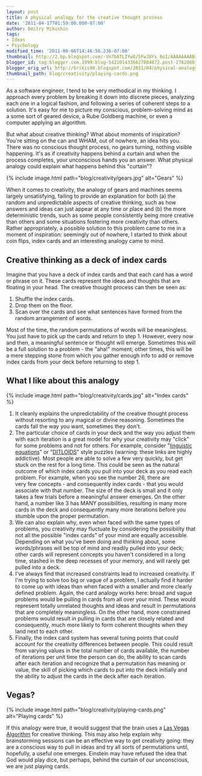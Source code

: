 ```yaml
---
layout: post
title: A physical analogy for the creative thought process
date: '2011-04-17T01:59:00.000-07:00'
author: Dmitry Mikushin
tags:
- Ideas
- Psychology
modified_time: '2011-08-06T14:46:56.236-07:00'
thumbnail: http://2.bp.blogspot.com/-Vn7bATLIYw8/SFwJ8Ys_8oI/AAAAAAAABxg/PHTpnYFX2aU/s72-c/IMG_1901.JPG
blogger_id: tag:blogger.com,1999:blog-5422014336627804072.post-2782080152440916221
blogger_orig_url: http://brikis98.blogspot.com/2011/04/physical-analogy-for-creative-thought.html
thumbnail_path: blog/creativity/playing-cards.png
---
```


As a software engineer, I tend to be very methodical in my thinking. I 
approach every problem by breaking it down into discrete pieces, analyzing 
each one in a logical fashion, and following a series of coherent steps to a 
solution. It's easy for me to picture my conscious, problem-solving mind as a 
some sort of geared device, a Rube Goldberg machine, or even a computer 
applying an algorithm. 

But what about creative thinking? What about moments of inspiration? You're 
sitting on the can and WHAM, out of nowhere, an idea hits you. There was no 
conscious thought process, no gears turning, nothing visible happening. It's 
as if creativity happens behind a curtain and when the process completes, your 
unconscious hands you an answer. What physical analogy could explain what 
happens behind this "curtain"? 

{% include image.html path="blog/creativity/gears.jpg" alt="Gears" %}

When it comes to creativity, the analogy of gears and machines seems largely 
unsatisfying, failing to provide an explanation for both (a) the random and 
unpredictable aspects of creative thinking, such as how answers and ideas can 
just appear at any time or place and (b) the more deterministic trends, such 
as some people consistently being more creative than others and some 
situations fostering more creativity than others. Rather appropriately, a 
possible solution to this problem came to me in a moment of inspiration: 
seemingly out of nowhere, I started to think about coin flips, index cards and 
an interesting analogy came to mind. 

## Creative thinking as a deck of index cards 

Imagine that you have a deck of index cards and that each card has a word or 
phrase on it. These cards represent the ideas and thoughts that are floating 
in your head. The creative thought process can then be seen as:

1. Shuffle the index cards. 
1. Drop them on the floor. 
1. Scan over the cards and see what sentences have formed from the random 
arrangement of words. 

Most of the time, the random permutations of words will be meaningless. You 
just have to pick up the cards and return to step 1. However, every now and 
then, a meaningful sentence or thought will emerge. Sometimes this will be a 
full solution to a problem - the "aha!" moment; other times, this will be a 
mere stepping stone from which you gather enough info to add or remove index 
cards from your deck before returning to step 1. 

## What I like about this analogy 

{% include image.html path="blog/creativity/cards.jpg" alt="Index cards" %}

1. It cleanly explains the unpredictability of the creative thought process 
without resorting to any magical or divine reasoning. Sometimes the cards fall 
the way you want, sometimes they don't. 
1. The particular choice of cards in your deck and the way you adjust them 
with each iteration is a great model for why your creativity may "click" for 
some problems and not for others. For example, consider "[linguistic 
equations](http://www.intelligence-test.net/part1/)" or 
"[DITLOIDS](http://www.blackstump.com.au/ditloid.htm)" style puzzles 
(warning: these links are highly addictive). Most people are able to solve a 
few very quickly, but get stuck  on the rest for a long time. This could be 
seen as the natural outcome of which index cards you pull into your deck as 
you read each problem. For example, when you see the number 26, there are  
very few concepts - and consequently index cards - that you would associate 
with that number. The size of the deck is small and it only takes a few trials 
before a meaningful answer emerges. On the other hand, a number  like 3 has 
MANY possibilities, resulting in many more cards in the deck and consequently 
many more iterations before you stumble upon the proper permutation. 
1. We can also explain why, even when faced with the same types of problems, 
you creativity may fluctuate by considering the possibility that not all the 
possible "index cards" of your mind are equally accessible. Depending on what 
you've been doing and thinking about, some words/phrases will be top of mind 
and readily pulled into your deck; other cards will represent concepts you 
haven't considered in a long time, stashed in the deep recesses of your 
memory, and will rarely get pulled into a deck. 
1. I've always find that increased constraints lead to increased creativity. 
If I'm trying to solve too big or vague of a problem, I actually find it 
harder to come up with ideas than when faced with a smaller and more clearly 
defined problem. Again, the card analogy works here: broad and vague problems 
would be pulling in cards from all over your mind. These would represent 
totally unrelated thoughts and ideas and result in permutations that are 
completely meaningless. On the other hand, more constrained problems would 
result in pulling in cards that are closely related and consequently, much 
more likely to form coherent thoughts when they land next to each other. 
1. Finally, the index card system has several tuning points that could account 
for the creativity differences between people. This could result from varying 
values in the total number of cards available, the number of iterations per 
unit time the person can do, the ability to scan cards after each iteration 
and recognize that a permutation has meaning or value, the skill of picking 
which cards to put into the deck initially and the ability to adjust the cards 
in the deck after each iteration.

## Vegas?

{% include image.html path="blog/creativity/playing-cards.png" alt="Playing cards" %}

If this analogy were true, it would suggest that the brain uses a [Las Vegas 
Algorithm](http://en.wikipedia.org/wiki/Las_Vegas_algorithm) for creative 
thinking. This may also help explain why brainstorming sessions can be an 
effective way to get creativity going: they are a conscious way to pull in 
ideas and try all sorts of permutations until, hopefully, a useful one 
emerges. Einstein may have refused the idea that God would play dice, but 
perhaps, behind the curtain of our unconscious, we are just playing cards. 